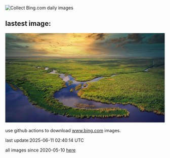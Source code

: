 ![Collect Bing.com daily images](https://github.com/counter2015/bing-daily-images/workflows/Collect%20Bing.com%20daily%20images/badge.svg)
## lastest image:
![](images/img.jpg)

use github actions to download www.bing.com images.

last update:2025-06-11 02:40:14 UTC

all images since 2020-05-10 [here](https://github.com/counter2015/bing-daily-images/tree/master/images) 
